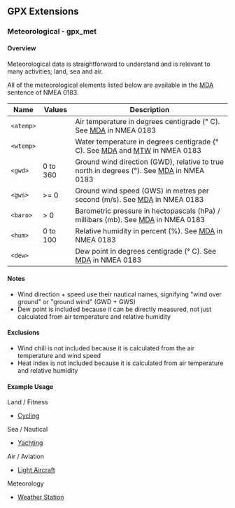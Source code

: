 ## GPX Extensions

### Meteorological - gpx_met

#### Overview

Meteorological data is straightforward to understand and is relevant to many activities; land, sea and air.

All of the meteorological elements listed below are available in the [MDA](https://gpsd.gitlab.io/gpsd/NMEA.html#_mda_meteorological_composite) sentence of NMEA 0183.

| Name      | Values   | Description                                                  |
| --------- | -------- | ------------------------------------------------------------ |
| `<atemp>` |          | Air temperature in degrees centigrade (° C).  See [MDA](https://gpsd.gitlab.io/gpsd/NMEA.html#_mda_meteorological_composite) in NMEA 0183 |
| `<wtemp>` |          | Water temperature in degrees centigrade (° C). See [MDA](https://gpsd.gitlab.io/gpsd/NMEA.html#_mda_meteorological_composite) and [MTW](https://gpsd.gitlab.io/gpsd/NMEA.html#_mtw_mean_temperature_of_water) in NMEA 0183 |
| `<gwd>`   | 0 to 360 | Ground wind direction (GWD), relative to true north in degrees (°). See [MDA](https://gpsd.gitlab.io/gpsd/NMEA.html#_mda_meteorological_composite) in NMEA 0183 |
| `<gws>`   | >= 0     | Ground wind speed (GWS) in metres per second (m/s). See [MDA](https://gpsd.gitlab.io/gpsd/NMEA.html#_mda_meteorological_composite) in NMEA 0183 |
| `<baro>`  | > 0      | Barometric pressure in hectopascals (hPa) / millibars (mb). See [MDA](https://gpsd.gitlab.io/gpsd/NMEA.html#_mda_meteorological_composite) in NMEA 0183 |
| `<hum>`   | 0 to 100 | Relative humidity in percent (%). See [MDA](https://gpsd.gitlab.io/gpsd/NMEA.html#_mda_meteorological_composite) in NMEA 0183 |
| `<dew>`   |          | Dew point in degrees centigrade (° C). See [MDA](https://gpsd.gitlab.io/gpsd/NMEA.html#_mda_meteorological_composite) in NMEA 0183 |



#### Notes

- Wind direction + speed use their nautical names, signifying "wind over ground" or "ground wind" (GWD + GWS)
- Dew point is included because it can be directly measured, not just calculated from air temperature and relative humidity



#### Exclusions

- Wind chill is not included because it is calculated from the air temperature and wind speed
- Heat index is not included because it is calculated from air temperature and relative humidity



#### Example Usage

Land / Fitness

- [Cycling](../examples/fit/cycling.md)

Sea / Nautical

- [Yachting](../examples/sea/yacht.md)

Air / Aviation

- [Light Aircraft](../examples/air/aircraft.md) 

Meteorology

- [Weather Station](../examples/met/weather.md)

